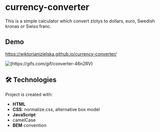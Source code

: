 # currency-converter
This is a simple calculator which convert zlotys to dollars, euro, Swedish kronas or Swiss franc. 

## Demo
https://wiktorianizielska.github.io/currency-converter/

![(https://gifs.com/gif/converter-46n2RV)](https://j.gifs.com/46n2RV.gif)

## 🛠️ Technologies
Project is created with:
- **HTML**
- **CSS**: normalize.css, alternative box model
- **JavaScript**
- camelCase
- **BEM** convention
